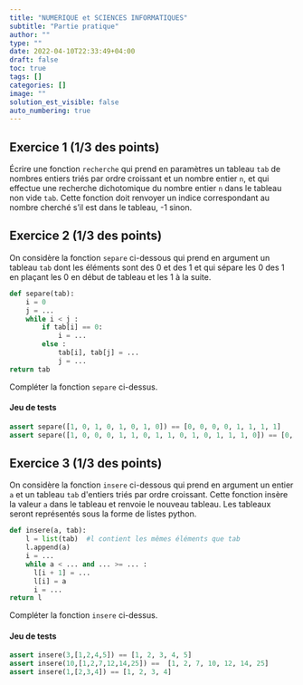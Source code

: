 ```yaml
---
title: "NUMERIQUE et SCIENCES INFORMATIQUES"
subtitle: "Partie pratique"
author: ""
type: ""
date: 2022-04-10T22:33:49+04:00
draft: false
toc: true
tags: []
categories: []
image: ""
solution_est_visible: false
auto_numbering: true
---
```


## Exercice 1 (1/3 des points)

Écrire une fonction `recherche` qui prend en paramètres un tableau `tab` de nombres entiers triés par ordre croissant et un nombre entier `n`, et qui effectue une recherche dichotomique du nombre entier `n` dans le tableau non vide `tab`.
Cette fonction doit renvoyer un indice correspondant au nombre cherché s’il est dans le tableau, -1 sinon.

## Exercice 2 (1/3 des points)

On considère la fonction `separe` ci-dessous qui prend en argument un tableau `tab` dont les éléments sont des 0 et des 1 et qui sépare les 0 des 1 en plaçant les 0 en début de tableau et les 1 à la suite.

```python
def separe(tab): 
    i = 0
    j = ...
    while i < j :
        if tab[i] == 0:
            i = ...
        else :
            tab[i], tab[j] = ...
            j = ...
return tab
```

Compléter la fonction `separe` ci-dessus.

#### Jeu de tests

```python
assert separe([1, 0, 1, 0, 1, 0, 1, 0]) == [0, 0, 0, 0, 1, 1, 1, 1]
assert separe([1, 0, 0, 0, 1, 1, 0, 1, 1, 0, 1, 0, 1, 1, 1, 0]) == [0, 0, 0, 0, 0, 0, 0, 1, 1, 1, 1, 1, 1, 1, 1, 1]
```

## Exercice 3 (1/3 des points)

On considère la fonction `insere` ci-dessous qui prend en argument un entier `a` et un tableau `tab` d'entiers triés par ordre croissant. Cette fonction insère la valeur `a` dans le tableau et renvoie le nouveau tableau. Les tableaux seront représentés sous la forme de listes python.

```python
def insere(a, tab):
    l = list(tab)  #l contient les mêmes éléments que tab
    l.append(a)
    i = ...
    while a < ... and ... >= ... :
      l[i + 1] = ...
      l[i] = a
      i = ...
return l
```

Compléter la fonction `insere` ci-dessus.

#### Jeu de tests

```python
assert insere(3,[1,2,4,5]) == [1, 2, 3, 4, 5]
assert insere(10,[1,2,7,12,14,25]) ==  [1, 2, 7, 10, 12, 14, 25]
assert insere(1,[2,3,4]) == [1, 2, 3, 4]
```
